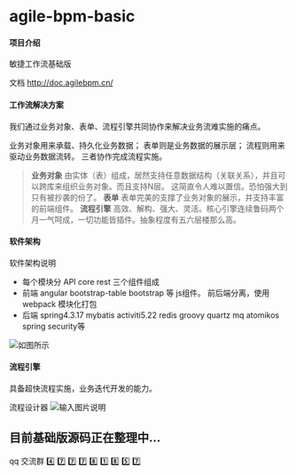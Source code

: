 # agile-bpm-basic

#### 项目介绍
敏捷工作流基础版

文档 http://doc.agilebpm.cn/

#### 工作流解决方案
我们通过业务对象、表单、流程引擎共同协作来解决业务流难实施的痛点。

业务对象用来承载、持久化业务数据；
表单则是业务数据的展示层；
流程则用来驱动业务数据流转。
三者协作完成流程实施。

 > **业务对象** 由实体（表）组成，居然支持任意数据结构（关联关系），并且可以跨库来组织业务对象。而且支持N层。
这简直令人难以置信。恐怕强大到只有被抄袭的份了。
 **表单** 表单完美的支撑了业务对象的展示，并支持丰富的前端组件。
**流程引擎** 高效、解构、强大、灵活。核心引擎连续鲁码两个月一气呵成，一切功能皆插件。抽象程度有五六层楼那么高。

#### 软件架构
软件架构说明
- 每个模块分 API core rest 三个组件组成
- 前端 angular bootstrap-table bootstrap 等 js组件。 前后端分离，使用webpack 模块化打包
- 后端 spring4.3.17 mybatis  activiti5.22 redis groovy quartz mq atomikos spring security等


![如图所示](https://gitee.com/uploads/images/2018/0525/230104_41370bb1_1861740.png "屏幕截图.png")


#### 流程引擎

具备超快流程实施，业务迭代开发的能力。

流程设计器
![输入图片说明](https://gitee.com/uploads/images/2018/0525/231459_95401bef_1861740.png "屏幕截图.png")

## 目前基础版源码正在整理中...
qq 交流群 :four:  :seven:  :seven:  :seven:  :eight:  :one:  :eight:  :five:  :seven: 